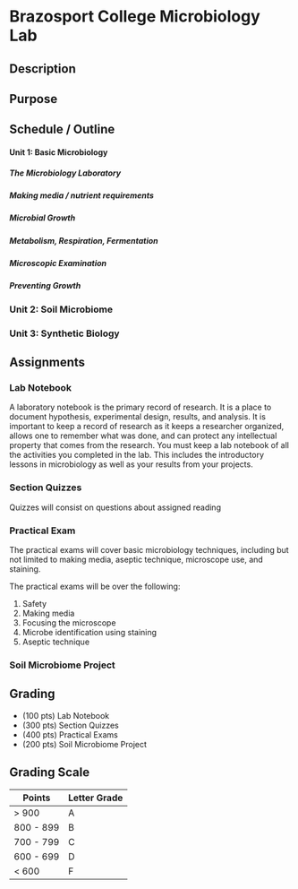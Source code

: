 # Brazosport College Microbiology Lab

## Description

## Purpose

## Schedule / Outline
#### Unit 1: Basic Microbiology
##### The Microbiology Laboratory
##### Making media / nutrient requirements
##### Microbial Growth
##### Metabolism, Respiration, Fermentation
##### Microscopic Examination
##### Preventing Growth
### Unit 2: Soil Microbiome
### Unit 3: Synthetic Biology

## Assignments

### Lab Notebook
A laboratory  notebook is the primary record of research. It is a place to document hypothesis, experimental design, results, and analysis. It is important to keep a record of research as it keeps a researcher organized, allows one to remember what was done, and can protect any intellectual property that comes from the research. You must keep a lab notebook of all the activities you completed in the lab. This includes the introductory lessons in microbiology as well as your results from your projects. 

### Section Quizzes
Quizzes will consist on questions about assigned reading

### Practical Exam
The practical exams will cover basic microbiology techniques, including but not limited to making media, aseptic technique, microscope use, and staining.

The practical exams will be over the following:

1. Safety
2. Making media
3. Focusing the microscope
4. Microbe identification using staining 
4. Aseptic technique

### Soil Microbiome Project

## Grading
- (100 pts) Lab Notebook
- (300 pts) Section Quizzes
- (400 pts) Practical Exams
- (200 pts) Soil Microbiome Project

## Grading Scale

| Points  | Letter Grade  |
|---|---|
| > 900  | A  |
| 800 - 899  | B  |
| 700 - 799  | C  |
| 600 - 699  | D  |
| < 600 | F |
